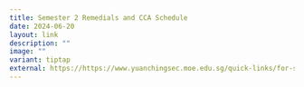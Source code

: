 ```yaml
---
title: Semester 2 Remedials and CCA Schedule
date: 2024-06-20
layout: link
description: ""
image: ""
variant: tiptap
external: https://https://www.yuanchingsec.moe.edu.sg/quick-links/for-students/school-daily-routines/remedials-and-cca-schedule/
---
```

